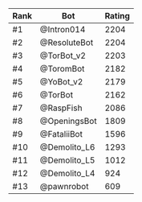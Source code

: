 Rank|Bot|Rating
---|---|---
#1|@Intron014|2204
#2|@ResoluteBot|2204
#3|@TorBot_v2|2203
#4|@ToromBot|2182
#5|@YoBot_v2|2179
#6|@TorBot|2162
#7|@RaspFish|2086
#8|@OpeningsBot|1809
#9|@FataliiBot|1596
#10|@Demolito_L6|1293
#11|@Demolito_L5|1012
#12|@Demolito_L4|924
#13|@pawnrobot|609
